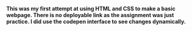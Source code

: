 #### This was my first attempt at using HTML and CSS to make a basic webpage.  There is no deployable link as the assignment was just practice.  I did use the codepen interface to see changes dynamically.
